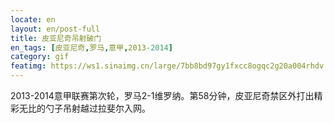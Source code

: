 ```yaml
---
locate: en
layout: en/post-full
title: 皮亚尼奇吊射破门
en_tags: [皮亚尼奇,罗马,意甲,2013-2014]
category: gif
featimg: https://ws1.sinaimg.cn/large/7bb8bd97gy1fxcc8ogqc2g20a004rhdv.gif
---
```


2013-2014意甲联赛第次轮，罗马2-1维罗纳。第58分钟，皮亚尼奇禁区外打出精彩无比的勺子吊射越过拉斐尔入网。